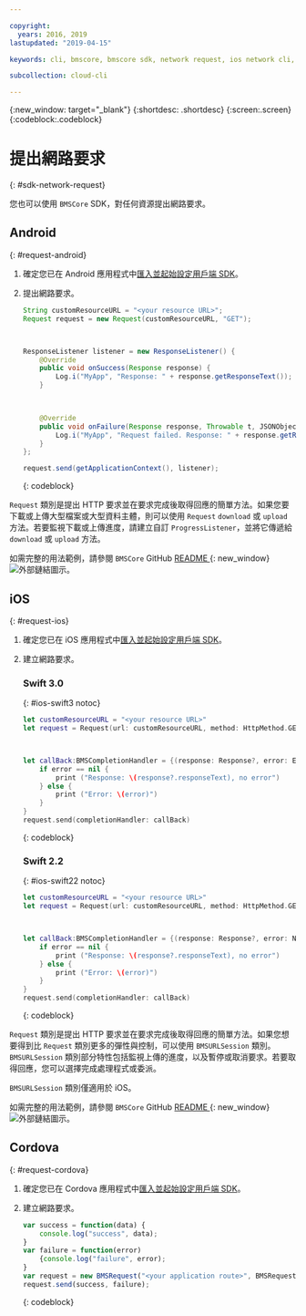 ```yaml
---

copyright:
  years: 2016, 2019
lastupdated: "2019-04-15"

keywords: cli, bmscore, bmscore sdk, network request, ios network cli, android network cli, cordova network cli, mobile network request, mobile cli

subcollection: cloud-cli

---
```


{:new_window: target="_blank"}
{:shortdesc: .shortdesc}
{:screen:.screen}
{:codeblock:.codeblock}

# 提出網路要求
{: #sdk-network-request}

您也可以使用 `BMSCore` SDK，對任何資源提出網路要求。

## Android
{: #request-android}

1. 確定您已在 Android 應用程式中[匯入並起始設定用戶端 SDK](/docs/cli/sdk?topic=cloud-cli-sdk_BMSClient#init-BMSClient-android)。

2. 提出網路要求。

	```Java
	String customResourceURL = "<your resource URL>";
	Request request = new Request(customResourceURL, "GET");

	

	ResponseListener listener = new ResponseListener() {
		@Override
		public void onSuccess(Response response) {
			Log.i("MyApp", "Response: " + response.getResponseText());
		}

		

		@Override
		public void onFailure(Response response, Throwable t, JSONObject extendedInfo) {
			Log.i("MyApp", "Request failed. Response: " + response.getResponseText() + ". Error: " + t.getLocalizedMessage());
		}
	};

	request.send(getApplicationContext(), listener);
	```
	{: codeblock}

`Request` 類別是提出 HTTP 要求並在要求完成後取得回應的簡單方法。如果您要下載或上傳大型檔案或大型資料主體，則可以使用 `Request` `download` 或 `upload` 方法。若要監視下載或上傳進度，請建立自訂 `ProgressListener`，並將它傳遞給 `download` 或 `upload` 方法。

如需完整的用法範例，請參閱 `BMSCore` GitHub [README ](https://github.com/ibm-bluemix-mobile-services/bms-clientsdk-android-core){: new_window} ![外部鏈結圖示](../../icons/launch-glyph.svg "外部鏈結圖示")。


## iOS
{: #request-ios}

1. 確定您已在 iOS 應用程式中[匯入並起始設定用戶端 SDK](/docs/cli/sdk?topic=cloud-cli-sdk_BMSClient#init-BMSClient-ios)。

2. 建立網路要求。

	### Swift 3.0
	{: #ios-swift3 notoc}

	```Swift
	let customResourceURL = "<your resource URL>"
	let request = Request(url: customResourceURL, method: HttpMethod.GET)

	

	let callBack:BMSCompletionHandler = {(response: Response?, error: Error?) in
		if error == nil {
			print ("Response: \(response?.responseText), no error")
		} else {
			print ("Error: \(error)")
		}
	}
	request.send(completionHandler: callBack)
	```
	{: codeblock}

	### Swift 2.2
	{: #ios-swift22 notoc}

	```Swift
	let customResourceURL = "<your resource URL>"
	let request = Request(url: customResourceURL, method: HttpMethod.GET)

	

	let callBack:BMSCompletionHandler = {(response: Response?, error: NSError?) in
		if error == nil {
			print ("Response: \(response?.responseText), no error")
		} else {
			print ("Error: \(error)")
		}
	}
	request.send(completionHandler: callBack)
	```
	{: codeblock}

`Request` 類別是提出 HTTP 要求並在要求完成後取得回應的簡單方法。如果您想要得到比 `Request` 類別更多的彈性與控制，可以使用 `BMSURLSession` 類別。`BMSURLSession` 類別部分特性包括監視上傳的進度，以及暫停或取消要求。若要取得回應，您可以選擇完成處理程式或委派。

`BMSURLSession` 類別僅適用於 iOS。

如需完整的用法範例，請參閱 `BMSCore` GitHub [README ](https://github.com/ibm-bluemix-mobile-services/bms-clientsdk-swift-core){: new_window} ![外部鏈結圖示](../../icons/launch-glyph.svg "外部鏈結圖示")。

## Cordova
{: #request-cordova}

1. 確定您已在 Cordova 應用程式中[匯入並起始設定用戶端 SDK](/docs/cli/sdk?topic=cloud-cli-sdk_BMSClient#init-BMSClient-cordova)。

2. 建立網路要求。

	```Javascript
	var success = function(data) {
		console.log("success", data);
	}
	var failure = function(error)
		{console.log("failure", error);
	}
	var request = new BMSRequest("<your application route>", BMSRequest.GET);
	request.send(success, failure);
	```
	{: codeblock}
